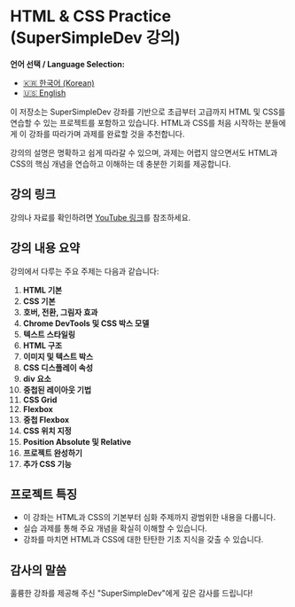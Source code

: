 # HTML & CSS Practice (SuperSimpleDev 강의)

**언어 선택 / Language Selection:**

- [🇰🇷 한국어 (Korean)](README.ko.md)
- [🇺🇸 English](README.md)

이 저장소는 SuperSimpleDev 강좌를 기반으로 초급부터 고급까지 HTML 및 CSS를 연습할 수 있는 프로젝트를 포함하고 있습니다. HTML과 CSS를 처음 시작하는 분들에게 이 강좌를 따라가며 과제를 완료할 것을 추천합니다.

강의의 설명은 명확하고 쉽게 따라갈 수 있으며, 과제는 어렵지 않으면서도 HTML과 CSS의 핵심 개념을 연습하고 이해하는 데 충분한 기회를 제공합니다.

## 강의 링크

강의나 자료를 확인하려면 [YouTube 링크](https://www.youtube.com/watch?v=G3e-cpL7ofc)를 참조하세요.

## 강의 내용 요약

강의에서 다루는 주요 주제는 다음과 같습니다:

1. **HTML 기본**  
2. **CSS 기본**  
3. **호버, 전환, 그림자 효과**  
4. **Chrome DevTools 및 CSS 박스 모델**  
5. **텍스트 스타일링**  
6. **HTML 구조**  
7. **이미지 및 텍스트 박스**  
8. **CSS 디스플레이 속성**  
9. **div 요소**  
10. **중첩된 레이아웃 기법**  
11. **CSS Grid**  
12. **Flexbox**  
13. **중첩 Flexbox**  
14. **CSS 위치 지정**  
15. **Position Absolute 및 Relative**  
16. **프로젝트 완성하기**  
17. **추가 CSS 기능**  

## 프로젝트 특징

- 이 강좌는 HTML과 CSS의 기본부터 심화 주제까지 광범위한 내용을 다룹니다.  
- 실습 과제를 통해 주요 개념을 확실히 이해할 수 있습니다.  
- 강좌를 마치면 HTML과 CSS에 대한 탄탄한 기초 지식을 갖출 수 있습니다.  

## 감사의 말씀

훌륭한 강좌를 제공해 주신 "SuperSimpleDev"에게 깊은 감사를 드립니다!  
